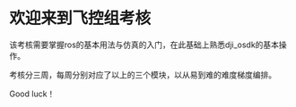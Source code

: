 # 欢迎来到飞控组考核

该考核需要掌握ros的基本用法与仿真的入门，在此基础上熟悉dji_osdk的基本操作。

考核分三周，每周分别对应了以上的三个模块，以从易到难的难度梯度编排。

Good luck！

